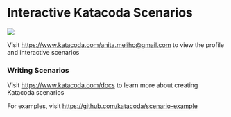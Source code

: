 # Interactive Katacoda Scenarios

[![](http://shields.katacoda.com/katacoda/anita.meliho@gmail.com/count.svg)](https://www.katacoda.com/anita.meliho@gmail.com "Get your profile on Katacoda.com")

Visit https://www.katacoda.com/anita.meliho@gmail.com to view the profile and interactive scenarios

### Writing Scenarios
Visit https://www.katacoda.com/docs to learn more about creating Katacoda scenarios

For examples, visit https://github.com/katacoda/scenario-example
